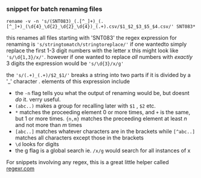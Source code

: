 ### snippet for batch renaming files


    rename -v -n 's/(SNT083)_(.[^_]+)_(.[^_]+)_(\d{4}_\d{2}_\d{2}_\d{4})_(.+).csv/$1_$2_$3_$5_$4.csv/' SNT083*
this renames all files starting with 'SNT083' the regex expression for renaming is `'s/stringtomatch/stringtoreplace/'` if one wantedto simply replace the first 1-3 digit numbers with the letter x this might look like `'s/\d{1,3}/x/'`. however if one wanted to replace *all* numbers with *exactly* 3 digits the expression would be `'s/\d{3}/x/g'`

the `'s/(.+)_(.+)/$2_$1/'` breaks a string into two parts if it is divided by a '\_' character .
elements of this expression include

- the `-n` flag tells you what the output of renaming would be, but doesnt *do* it. verry useful.
- `(abc..)` makes a group for recalling later with `$1` , `$2` etc.
- `*` matches the proceeding element 0 or more times, and `+` is the same, but 1 or more times. `{n,m}` matches the preceeding element at least *n* and not more than *m* times
- `[abc..]` matches whatever characters are in the brackets while `[^abc..]` matches all characters except those in the brackets
- `\d` looks for digits
- the g flag is a global search ie. `/x/g` would search for all instances of x


For snippets involving any regex, this is a great little helper called [regexr.com](http://regexr.com/)
